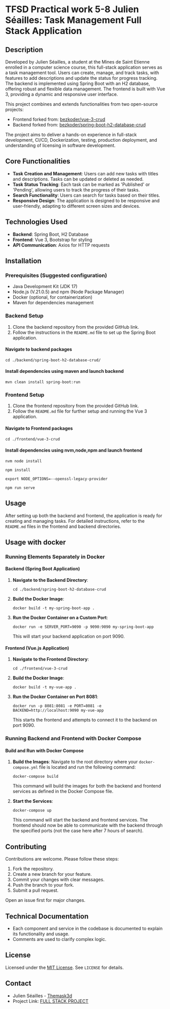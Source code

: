 # TFSD Practical work 5-8 Julien Séailles: Task Management Full Stack Application

## Description
Developed by Julien Séailles, a student at the Mines de Saint Etienne enrolled in a computer science course, this full-stack application serves as a task management tool. Users can create, manage, and track tasks, with features to add descriptions and update the status for progress tracking. The backend is implemented using Spring Boot with an H2 database, offering robust and flexible data management. The frontend is built with Vue 3, providing a dynamic and responsive user interface.

This project combines and extends functionalities from two open-source projects:
- Frontend forked from: [bezkoder/vue-3-crud](https://github.com/bezkoder/vue-3-crud)
- Backend forked from: [bezkoder/spring-boot-h2-database-crud](https://github.com/bezkoder/spring-boot-h2-database-crud)

The project aims to deliver a hands-on experience in full-stack development, CI/CD, Dockerization, testing, production deployment, and understanding of licensing in software development.

## Core Functionalities
- **Task Creation and Management**: Users can add new tasks with titles and descriptions. Tasks can be updated or deleted as needed.
- **Task Status Tracking**: Each task can be marked as 'Published' or 'Pending', allowing users to track the progress of their tasks.
- **Search Functionality**: Users can search for tasks based on their titles.
- **Responsive Design**: The application is designed to be responsive and user-friendly, adapting to different screen sizes and devices.

## Technologies Used
- **Backend**: Spring Boot, H2 Database
- **Frontend**: Vue 3, Bootstrap for styling
- **API Communication**: Axios for HTTP requests

## Installation

### Prerequisites (Suggested configuration)
- Java Development Kit (JDK 17)
- Node.js (V.21.0.5) and npm (Node Package Manager)
- Docker (optional, for containerization)
- Maven for dependencies management
### Backend Setup
1. Clone the backend repository from the provided GitHub link.
2. Follow the instructions in the `README.md` file to set up the Spring Boot application.

#### Navigate to backend packages
````
cd ./backend/spring-boot-h2-database-crud/
````
#### Install dependencies using maven and launch backend
````
mvn clean install spring-boot:run
````

### Frontend Setup
1. Clone the frontend repository from the provided GitHub link.
2. Follow the `README.md` file for further setup and running the Vue 3 application.

#### Navigate to Frontend packages
````
cd ./frontend/vue-3-crud
````
#### Install dependencies using nvm,node,npm and launch frontend
````
nvm node install
````

````
npm install
````

````
export NODE_OPTIONS=--openssl-legacy-provider
````

````
npm run serve
````

## Usage
After setting up both the backend and frontend, the application is ready for creating and managing tasks. For detailed instructions, refer to the `README.md` files in the frontend and backend directories.

## Usage with docker

### Running Elements Separately in Docker

#### Backend (Spring Boot Application)

1. **Navigate to the Backend Directory**:
   ```
   cd ./backend/spring-boot-h2-database-crud
   ```

2. **Build the Docker Image**:
   ```
   docker build -t my-spring-boot-app .
   ```

3. **Run the Docker Container on a Custom Port**:
   ```
   docker run -e SERVER_PORT=9090 -p 9090:9090 my-spring-boot-app
   ```

   This will start your backend application on port 9090.

#### Frontend (Vue.js Application)

1. **Navigate to the Frontend Directory**:
   ```
   cd ./frontend/vue-3-crud
   ```

2. **Build the Docker Image**:
   ```
   docker build -t my-vue-app .
   ```

3. **Run the Docker Container on Port 8081**:
   ```
   docker run -p 8081:8081 -e PORT=8081 -e BACKEND=http://localhost:9090 my-vue-app
   ```

   This starts the frontend and attempts to connect it to the backend on port 9090.

### Running Backend and Frontend with Docker Compose

#### Build and Run with Docker Compose

1. **Build the Images**:
   Navigate to the root directory where your `docker-compose.yml` file is located and run the following command:
   ```
   docker-compose build
   ```
   This command will build the images for both the backend and frontend services as defined in the Docker Compose file.

2. **Start the Services**:
   ```
   docker-compose up
   ```
   This command will start the backend and frontend services. The frontend should now be able to communicate with the backend through the specified ports (not the case here after 7 hours of search).


## Contributing
Contributions are welcome. Please follow these steps:
1. Fork the repository.
2. Create a new branch for your feature.
3. Commit your changes with clear messages.
4. Push the branch to your fork.
5. Submit a pull request.

Open an issue first for major changes.

## Technical Documentation
- Each component and service in the codebase is documented to explain its functionality and usage.
- Comments are used to clarify complex logic.

## License
Licensed under the [MIT License](LICENSE). See `LICENSE` for details.

## Contact
- Julien Séailles - [Themask3d](https://github.com/Themask3d)
- Project Link: [FULL STACK PROJECT](https://github.com/Themask3d/TFSD)
  
